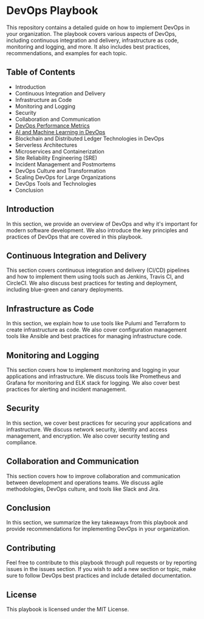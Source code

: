 # DevOps Playbook

This repository contains a detailed guide on how to implement DevOps in your organization. The playbook covers various aspects of DevOps, including continuous integration and delivery, infrastructure as code, monitoring and logging, and more. It also includes best practices, recommendations, and examples for each topic.

## Table of Contents

- Introduction
- Continuous Integration and Delivery
- Infrastructure as Code
- Monitoring and Logging
- Security
- Collaboration and Communication
- [DevOps Performance Metrics](./DevOps%20Performance%20Metrics.md)
- [AI and Machine Learning in DevOps](./AI%20and%20Machine%20Learning%20in%20DevOps.md)
- Blockchain and Distributed Ledger Technologies in DevOps
- Serverless Architectures
- Microservices and Containerization
- Site Reliability Engineering (SRE)
- Incident Management and Postmortems
- DevOps Culture and Transformation
- Scaling DevOps for Large Organizations
- DevOps Tools and Technologies
- Conclusion

## Introduction

In this section, we provide an overview of DevOps and why it's important for modern software development. We also introduce the key principles and practices of DevOps that are covered in this playbook.

## Continuous Integration and Delivery

This section covers continuous integration and delivery (CI/CD) pipelines and how to implement them using tools such as Jenkins, Travis CI, and CircleCI. We also discuss best practices for testing and deployment, including blue-green and canary deployments.

## Infrastructure as Code

In this section, we explain how to use tools like Pulumi and Terraform to create infrastructure as code. We also cover configuration management tools like Ansible and best practices for managing infrastructure code.

## Monitoring and Logging

This section covers how to implement monitoring and logging in your applications and infrastructure. We discuss tools like Prometheus and Grafana for monitoring and ELK stack for logging. We also cover best practices for alerting and incident management.

## Security

In this section, we cover best practices for securing your applications and infrastructure. We discuss network security, identity and access management, and encryption. We also cover security testing and compliance.

## Collaboration and Communication

This section covers how to improve collaboration and communication between development and operations teams. We discuss agile methodologies, DevOps culture, and tools like Slack and Jira.

## Conclusion

In this section, we summarize the key takeaways from this playbook and provide recommendations for implementing DevOps in your organization.

## Contributing

Feel free to contribute to this playbook through pull requests or by reporting issues in the issues section. If you wish to add a new section or topic, make sure to follow DevOps best practices and include detailed documentation.

## License

This playbook is licensed under the MIT License.
